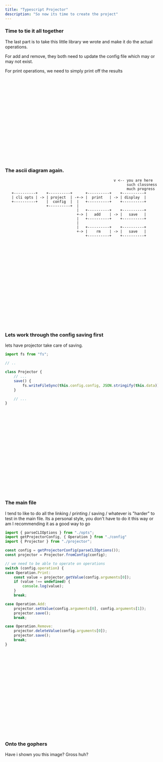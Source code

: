 ```yaml
---
title: "Typescript Projector"
description: "So now its time to create the project"
---
```



### Time to tie it all together
The last part is to take this little library we wrote and make it do the actual
operations.

For add and remove, they both need to update the config file which may or may
not exist.

For print operations, we need to simply print off the results

<br />
<br />
<br />
<br />
<br />
<br />
<br />
<br />
<br />
<br />
<br />
<br />
<br />
<br />
<br />
<br />

### The ascii diagram again.

```
                                                  v <-- you are here
                                                        such clossness
                                                        much progress
   +----------+    +----------+      +----------+    +----------+
   | cli opts | -> | project  | -+-> |  print   | -> | display  |
   +----------+    |  config  |  |   +----------+    +----------+
                   +----------+  |
                                 |   +----------+    +----------+
                                 +-> |   add    | -> |   save   |
                                 |   +----------+    +----------+
                                 |
                                 |   +----------+    +----------+
                                 +-> |    rm    | -> |   save   |
                                     +----------+    +----------+

```

<br />
<br />
<br />
<br />
<br />
<br />
<br />
<br />
<br />
<br />
<br />
<br />
<br />
<br />
<br />
<br />

### Lets work through the config saving first
lets have projector take care of saving.

```typescript
import fs from "fs";

// ..

class Projector {
    // ...
    save() {
        fs.writeFileSync(this.config.config, JSON.stringify(this.data));
    }

    // ...
}
```

<br />
<br />
<br />
<br />
<br />
<br />
<br />
<br />
<br />
<br />
<br />
<br />
<br />
<br />
<br />
<br />

### The main file
I tend to like to do all the linking / printing / saving / whatever is "harder"
to test in the main file.  Its a personal style, you don't have to do it this
way or am I recommending it as a good way to go

```typescript
import { parseCLIOptions } from "./opts";
import getProjectorConfig, { Operation } from "./config"
import { Projector } from "./projector";

const config = getProjectorConfig(parseCLIOptions());
const projector = Projector.fromConfig(config);

// we need to be able to operate on operations
switch (config.operation) {
case Operation.Print:
    const value = projector.getValue(config.arguments[0]);
    if (value !== undefined) {
        console.log(value);
    }
    break;

case Operation.Add:
    projector.setValue(config.arguments[0], config.arguments[1]);
    projector.save();
    break;

case Operation.Remove:
    projector.deleteValue(config.arguments[0]);
    projector.save();
    break;
}
```

<br />
<br />
<br />
<br />
<br />
<br />
<br />
<br />
<br />
<br />
<br />
<br />
<br />
<br />
<br />
<br />

### Onto the gophers
Have i shown you this image? Gross huh?

<br />
<br />
<br />
<br />
<br />
<br />
<br />
<br />
<br />
<br />
<br />
<br />
<br />
<br />
<br />
<br />

